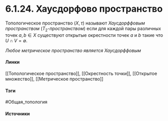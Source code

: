 # 6.1.24. Хаусдорфово пространство
Топологическое пространство $(X,\tau)$ называют *Хаусдорффовым пространством* ($T_{2}$-*пространством*) если для каждой пары различных точек $a,b\in X$ существуют открытые окрестности точек $a$ и $b$ такие что $U\cap V=\emptyset$. 

*Любое метрическое пространство является Хаусдорффовым*
#### Линки
 [[Топологическое пространство]],
 [[Окрестность точки]],
 [[Открытое множество]],
 [[Метрическое пространство]]
#### Тэги
 #Общая_топология 
#### Источники
 